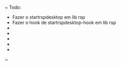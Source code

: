 ~ Todo:

- Fazer o startrspdesktop em lib rsp
- Fazer o hook de startrspdesktop-hook em lib rsp
- 
- 
- 
- 
-  

~ 